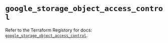 # `google_storage_object_access_control`

Refer to the Terraform Registory for docs: [`google_storage_object_access_control`](https://registry.terraform.io/providers/hashicorp/google-beta/5.29.0/docs/resources/google_storage_object_access_control).
